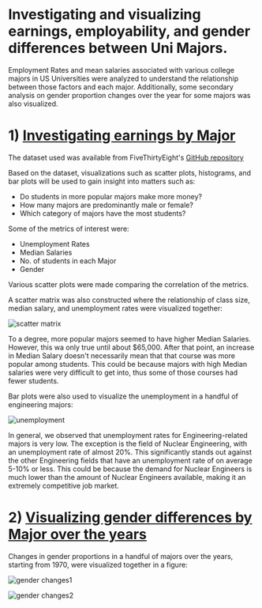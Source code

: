 # Investigating and visualizing earnings, employability, and gender differences between Uni Majors.

Employment Rates and mean salaries associated with various college majors in US Universities were analyzed to understand the relationship between those factors and each major. Additionally, some secondary analysis on gender proportion changes over the year for some majors was also visualized. 

# 1) [Investigating earnings by Major](https://github.com/SphericalCopper/Investigating-and-visualizing-earnings-employability-and-gender-differences-in-Uni-Majors/blob/master/Investigating%20Earnings%20by%20College%20Major.ipynb)

The dataset used was available from FiveThirtyEight's [GitHub repository](https://github.com/fivethirtyeight/data/tree/master/college-majors)

Based on the dataset, visualizations such as scatter plots, histograms, and bar plots will be used to gain insight into matters such as:

- Do students in more popular majors make more money?
- How many majors are predominantly male or female?
- Which category of majors have the most students?

Some of the metrics of interest were:

- Unemployment Rates
- Median Salaries
- No. of students in each Major
- Gender

Various scatter plots were made comparing the correlation of the metrics.

A scatter matrix was also constructed where the relationship of class size, median salary, and unemployment rates were visualized together:

![scatter matrix](https://i.gyazo.com/2c2748781897a4bd2b93bd1016081276.png)

To a degree, more popular majors seemed to have higher Median Salaries. However, this wa only true until about $65,000. After that point, an increase in Median Salary doesn't necessarily mean that that course was more popular among students. This could be because majors with high Median salaries were very difficult to get into, thus some of those courses had fewer students.

Bar plots were also used to visualize the unemployment in a handful of engineering majors:

![unemployment](https://i.gyazo.com/6a3bf5d99e37cbe48cd657d1cc754a15.png)

In general, we observed that unemployment rates for Engineering-related majors is very low. The exception is the field of Nuclear Engineering, with an unemployment rate of almost 20%. This significantly stands out against the other Engineering fields that have an unemployment rate of on average 5-10% or less. This could be because the demand for Nuclear Engineers is much lower than the amount of Nuclear Engineers available, making it an extremely competitive job market.


# 2) [Visualizing gender differences by Major over the years](https://github.com/SphericalCopper/Investigating-and-visualizing-earnings-employability-and-gender-differences-in-Uni-Majors/blob/master/Visualizing%2BGender%2BGap%2Bchanges%2Bin%2BUni%2Bmajors.ipynb)

Changes in gender proportions in a handful of majors over the years, starting from 1970, were visualized together in a figure:

![gender changes1](https://i.gyazo.com/0678c9ca5fb0e40c84ba46a5f139925d.png)

![gender changes2](https://i.gyazo.com/94a1cb4909666f6a514f0e8e4eed2f23.png)
